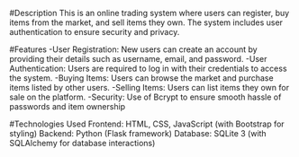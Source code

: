 #Description
This is an online trading system where users can register, buy items from the market, and sell items they own. The system includes user authentication to ensure security and privacy.

#Features
-User Registration: New users can create an account by providing their details such as username, email, and password.
-User Authentication: Users are required to log in with their credentials to access the system.
-Buying Items: Users can browse the market and purchase items listed by other users.
-Selling Items: Users can list items they own for sale on the platform.
-Security: Use of Bcrypt to ensure smooth hassle of passwords and item ownership

#Technologies Used
Frontend: HTML, CSS, JavaScript (with Bootstrap for styling)
Backend: Python (Flask framework)
Database: SQLite 3 (with SQLAlchemy for database interactions)
